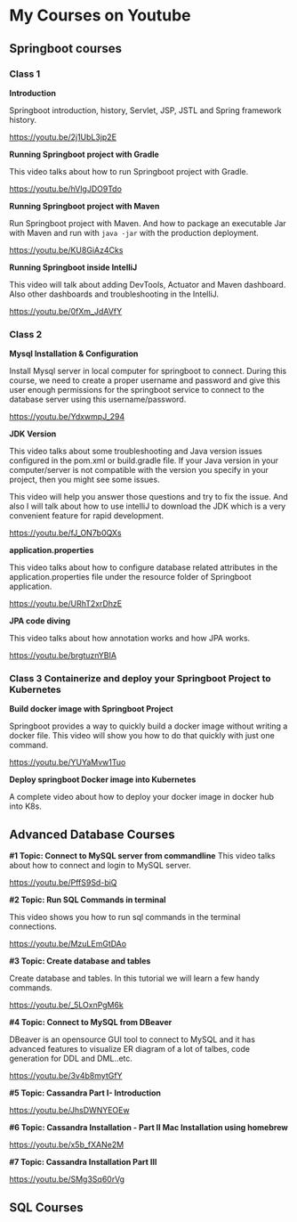 # My Courses on Youtube

## Springboot courses

### Class 1

**Introduction**

Springboot introduction, history, Servlet, JSP, JSTL and Spring framework history.

https://youtu.be/2j1UbL3jp2E

**Running Springboot project with Gradle**

This video talks about how to run Springboot project with Gradle.

https://youtu.be/hVlgJDO9Tdo

**Running Springboot project with Maven**

Run Springboot project with Maven. And how to package an executable Jar with Maven and run with `java -jar` with the production deployment.

https://youtu.be/KU8GiAz4Cks

**Running Springboot inside IntelliJ**

This video will talk about adding DevTools, Actuator and Maven dashboard. Also other dashboards and troubleshooting in the IntelliJ.

https://youtu.be/0fXm_JdAVfY


### Class 2
**Mysql Installation & Configuration**

Install Mysql server in local computer for springboot to connect. During this course, we need to create a proper username and password and give this user enough permissions for the springboot service to connect to the database server using this username/password.

https://youtu.be/YdxwmpJ_294

**JDK Version**

This video talks about some troubleshooting and Java version issues configured in the pom.xml or build.gradle file. If your Java version in your computer/server is not compatible with the version you specify in your project, then you might see some issues.

This video will help you answer those questions and try to fix the issue. And also I will talk about how to use intelliJ to download the JDK which is a very convenient feature for rapid development.

https://youtu.be/fJ_ON7b0QXs

**application.properties**

This video talks about how to configure database related attributes in the application.properties file under the resource folder of Springboot application.

https://youtu.be/URhT2xrDhzE

**JPA code diving**

This video talks about how annotation works and how JPA works.

https://youtu.be/brgtuznYBIA

### Class 3 Containerize and deploy your Springboot Project to Kubernetes

**Build docker image with Springboot Project**

Springboot provides a way to quickly build a docker image without writing a docker file. This video will show you how to do that quickly with just one command.

https://youtu.be/YUYaMvw1Tuo

**Deploy springboot Docker image into Kubernetes**

A complete video about how to deploy your docker image in docker hub into K8s.

## Advanced Database Courses

**#1 Topic: Connect to MySQL server from commandline**
This video talks about how to connect and login to MySQL server. 

https://youtu.be/PffS9Sd-biQ

**#2 Topic: Run SQL Commands in terminal**

This video shows you how to run sql commands in the terminal connections.

https://youtu.be/MzuLEmGtDAo

**#3 Topic: Create database and tables** 

Create database and tables. In this tutorial we will learn a few handy commands.

https://youtu.be/_5LOxnPgM6k

**#4 Topic: Connect to MySQL from DBeaver**

DBeaver is an opensource GUI tool to connect to MySQL and it has advanced features to visualize ER diagram of a lot of talbes, code generation for DDL and DML..etc.

https://youtu.be/3v4b8mytGfY

**#5 Topic: Cassandra Part I- Introduction**

https://youtu.be/JhsDWNYEOEw

**#6 Topic: Cassandra Installation - Part II Mac Installation using homebrew**

https://youtu.be/x5b_fXANe2M

**#7 Topic: Cassandra Installation Part III**

https://youtu.be/SMg3Sq60rVg

## SQL Courses





